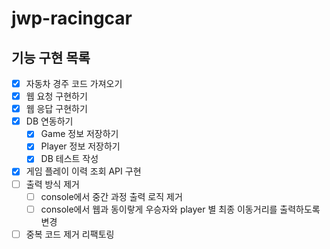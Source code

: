 # jwp-racingcar

## 기능 구현 목록
- [x] 자동차 경주 코드 가져오기
- [x] 웹 요청 구현하기
- [x] 웹 응답 구현하기
- [x] DB 연동하기
  - [x] Game 정보 저장하기
  - [x] Player 정보 저장하기
  - [x] DB 테스트 작성
- [x] 게임 플레이 이력 조회 API 구현
- [ ] 출력 방식 제거
  - [ ] console에서 중간 과정 출력 로직 제거
  - [ ] console에서 웹과 동이랗게 우승자와 player 별 최종 이동거리를 출력하도록 변경
- [ ] 중복 코드 제거 리팩토링
